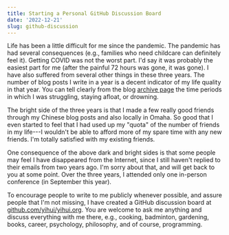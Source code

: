 ```yaml
---
title: Starting a Personal GitHub Discussion Board
date: '2022-12-21'
slug: github-discussion
---
```


Life has been a little difficult for me since the pandemic. The pandemic has had
several consequences (e.g., families who need childcare can definitely feel it).
Getting COVID was not the worst part. I'd say it was probably the easiest part
for me (after the painful 72 hours was gone, it was gone). I have also suffered
from several other things in these three years. The number of blog posts I write
in a year is a decent indicator of my life quality in that year. You can tell
clearly from the blog [archive page](/en/) the time periods in which I was
struggling, staying afloat, or drowning.

The bright side of the three years is that I made a few really good friends
through my Chinese blog posts and also locally in Omaha. So good that I even
started to feel that I had used up my "quota" of the number of friends in my
life---I wouldn't be able to afford more of my spare time with any new friends.
I'm totally satisfied with my existing friends.

One consequence of the above dark and bright sides is that some people may feel
I have disappeared from the Internet, since I still haven't replied to their
emails from two years ago. I'm sorry about that, and will get back to you at
some point. Over the three years, I attended only one in-person conference (in
September this year).

To encourage people to write to me publicly whenever possible, and assure people
that I'm not missing, I have created a GitHub discussion board at
[github.com/yihui/yihui.org](https://github.com/yihui/yihui.org/discussions).
You are welcome to ask me anything and discuss everything with me there, e.g.,
cooking, badminton, gardening, books, career, psychology, philosophy, and of
course, programming.
